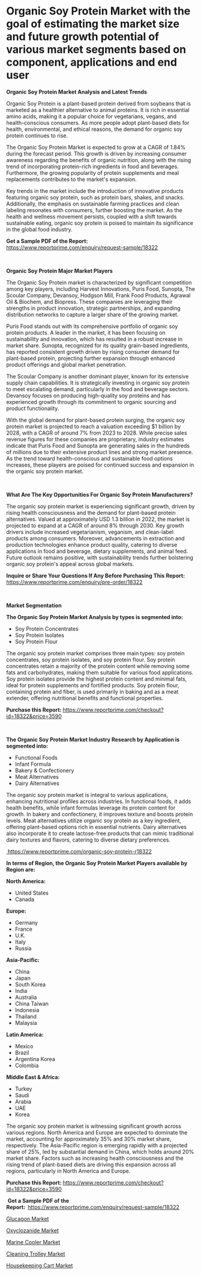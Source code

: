 <p><h1>Organic Soy Protein Market with the goal of estimating the market size and future growth potential of various market segments based on component, applications and end user</h1></p><p><strong>Organic Soy Protein Market Analysis and Latest Trends</strong></p>
<p><p>Organic Soy Protein is a plant-based protein derived from soybeans that is marketed as a healthier alternative to animal proteins. It is rich in essential amino acids, making it a popular choice for vegetarians, vegans, and health-conscious consumers. As more people adopt plant-based diets for health, environmental, and ethical reasons, the demand for organic soy protein continues to rise.</p><p>The Organic Soy Protein Market is expected to grow at a CAGR of 1.84% during the forecast period. This growth is driven by increasing consumer awareness regarding the benefits of organic nutrition, along with the rising trend of incorporating protein-rich ingredients in food and beverages. Furthermore, the growing popularity of protein supplements and meal replacements contributes to the market's expansion.</p><p>Key trends in the market include the introduction of innovative products featuring organic soy protein, such as protein bars, shakes, and snacks. Additionally, the emphasis on sustainable farming practices and clean labeling resonates with consumers, further boosting the market. As the health and wellness movement persists, coupled with a shift towards sustainable eating, organic soy protein is poised to maintain its significance in the global food industry.</p></p>
<p><strong>Get a Sample PDF of the Report:&nbsp;</strong> <a href="https://www.reportprime.com/enquiry/request-sample/18322?utm_campaign=101&utm_medium=2&utm_source=Github&utm_content=ia&utm_term=21112024&utm_id=organic-soy-protein">https://www.reportprime.com/enquiry/request-sample/18322</a></p>
<p>&nbsp;</p>
<p><strong>Organic Soy Protein Major Market Players</strong></p>
<p><p>The Organic Soy Protein market is characterized by significant competition among key players, including Harvest Innovations, Puris Food, Sunopta, The Scoular Company, Devansoy, Hodgson Mill, Frank Food Products, Agrawal Oil & Biochem, and Biopress. These companies are leveraging their strengths in product innovation, strategic partnerships, and expanding distribution networks to capture a larger share of the growing market.</p><p>Puris Food stands out with its comprehensive portfolio of organic soy protein products. A leader in the market, it has been focusing on sustainability and innovation, which has resulted in a robust increase in market share. Sunopta, recognized for its quality grain-based ingredients, has reported consistent growth driven by rising consumer demand for plant-based protein, projecting further expansion through enhanced product offerings and global market penetration.</p><p>The Scoular Company is another dominant player, known for its extensive supply chain capabilities. It is strategically investing in organic soy protein to meet escalating demand, particularly in the food and beverage sectors. Devansoy focuses on producing high-quality soy proteins and has experienced growth through its commitment to organic sourcing and product functionality.</p><p>With the global demand for plant-based protein surging, the organic soy protein market is projected to reach a valuation exceeding $1 billion by 2028, with a CAGR of around 7% from 2023 to 2028. While precise sales revenue figures for these companies are proprietary, industry estimates indicate that Puris Food and Sunopta are generating sales in the hundreds of millions due to their extensive product lines and strong market presence. As the trend toward health-conscious and sustainable food options increases, these players are poised for continued success and expansion in the organic soy protein market.</p></p>
<p>&nbsp;</p>
<p><strong>What Are The Key Opportunities For Organic Soy Protein Manufacturers?</strong></p>
<p><p>The organic soy protein market is experiencing significant growth, driven by rising health consciousness and the demand for plant-based protein alternatives. Valued at approximately USD 1.3 billion in 2022, the market is projected to expand at a CAGR of around 8% through 2030. Key growth drivers include increased vegetarianism, veganism, and clean-label products among consumers. Moreover, advancements in extraction and production technologies enhance product quality, catering to diverse applications in food and beverage, dietary supplements, and animal feed. Future outlook remains positive, with sustainability trends further bolstering organic soy protein's appeal across global markets.</p></p>
<p><strong>Inquire or Share Your Questions If Any Before Purchasing This Report:</strong> <a href="https://www.reportprime.com/enquiry/pre-order/18322?utm_campaign=101&utm_medium=2&utm_source=Github&utm_content=ia&utm_term=21112024&utm_id=organic-soy-protein">https://www.reportprime.com/enquiry/pre-order/18322</a></p>
<p>&nbsp;</p>
<p><strong>Market Segmentation</strong></p>
<p><strong>The Organic Soy Protein Market Analysis by types is segmented into:</strong></p>
<p><ul><li>Soy Protein Concentrates</li><li>Soy Protein Isolates</li><li>Soy Protein Flour</li></ul></p>
<p><p>The organic soy protein market comprises three main types: soy protein concentrates, soy protein isolates, and soy protein flour. Soy protein concentrates retain a majority of the protein content while removing some fats and carbohydrates, making them suitable for various food applications. Soy protein isolates provide the highest protein content and minimal fats, ideal for protein supplements and fortified products. Soy protein flour, containing protein and fiber, is used primarily in baking and as a meat extender, offering nutritional benefits and functional properties.</p></p>
<p><strong>Purchase this Report:&nbsp;</strong><a href="https://www.reportprime.com/checkout?id=18322&price=3590&utm_campaign=101&utm_medium=2&utm_source=Github&utm_content=ia&utm_term=21112024&utm_id=organic-soy-protein">https://www.reportprime.com/checkout?id=18322&price=3590</a></p>
<p>&nbsp;</p>
<p><strong>The Organic Soy Protein Market Industry Research by Application is segmented into:</strong></p>
<p><ul><li>Functional Foods</li><li>Infant Formula</li><li>Bakery & Confectionery</li><li>Meat Alternatives</li><li>Dairy Alternatives</li></ul></p>
<p><p>The organic soy protein market is integral to various applications, enhancing nutritional profiles across industries. In functional foods, it adds health benefits, while infant formulas leverage its protein content for growth. In bakery and confectionery, it improves texture and boosts protein levels. Meat alternatives utilize organic soy protein as a key ingredient, offering plant-based options rich in essential nutrients. Dairy alternatives also incorporate it to create lactose-free products that can mimic traditional dairy textures and flavors, catering to diverse dietary preferences.</p></p>
<p><a href="https://www.reportprime.com/organic-soy-protein-r18322?utm_campaign=101&utm_medium=2&utm_source=Github&utm_content=ia&utm_term=21112024&utm_id=organic-soy-protein">&nbsp;https://www.reportprime.com/organic-soy-protein-r18322</a></p>
<p><strong>In terms of Region, the Organic Soy Protein Market Players available by Region are:</strong></p>
<p>
    <p> <strong> North America: </strong>
        <ul>
            <li>United States</li>
            <li>Canada</li>
        </ul>
        </p> 
    <p> <strong> Europe: </strong>
        <ul>
            <li>Germany</li>
            <li>France</li>
            <li>U.K.</li>
            <li>Italy</li>
            <li>Russia</li>
        </ul>
        </p> 
    <p> <strong> Asia-Pacific: </strong>
        <ul>
            <li>China</li>
            <li>Japan</li>
            <li>South Korea</li>
            <li>India</li>
            <li>Australia</li>
            <li>China Taiwan</li>
            <li>Indonesia</li>
            <li>Thailand</li>
            <li>Malaysia</li>
        </ul>
        </p> 
    <p> <strong> Latin America: </strong>
        <ul>
            <li>Mexico</li>
            <li>Brazil</li>
            <li>Argentina Korea</li>
            <li>Colombia</li>
        </ul>
        </p> 
    <p> <strong> Middle East & Africa: </strong>
        <ul>
            <li>Turkey</li>
            <li>Saudi</li>
            <li>Arabia</li>
            <li>UAE</li>
            <li>Korea</li>
        </ul>
    </p>
    </p>
<p><p>The organic soy protein market is witnessing significant growth across various regions. North America and Europe are expected to dominate the market, accounting for approximately 35% and 30% market share, respectively. The Asia-Pacific region is emerging rapidly with a projected share of 25%, led by substantial demand in China, which holds around 20% market share. Factors such as increasing health consciousness and the rising trend of plant-based diets are driving this expansion across all regions, particularly in North America and Europe.</p></p>
<p><strong>Purchase this Report: </strong><a href="https://www.reportprime.com/checkout?id=18322&price=3590&utm_campaign=101&utm_medium=2&utm_source=Github&utm_content=ia&utm_term=21112024&utm_id=organic-soy-protein">https://www.reportprime.com/checkout?id=18322&price=3590</a></p>
<p>&nbsp;<strong>Get a Sample PDF of the Report:&nbsp;&nbsp;</strong><a href="https://www.reportprime.com/enquiry/request-sample/18322?utm_campaign=101&utm_medium=2&utm_source=Github&utm_content=ia&utm_term=21112024&utm_id=organic-soy-protein">https://www.reportprime.com/enquiry/request-sample/18322</a></p>
<p><strong></strong></p>
<p><p><a href="https://issuu.com/reportprime-2/docs/glucagon-market-size-2030.pptx_507f8bd5d7c42c?utm_campaign=101&utm_medium=2&utm_source=Github&utm_content=ia&utm_term=21112024&utm_id=organic-soy-protein">Glucagon Market</a></p><p><a href="https://issuu.com/reportprime-2/docs/oxyclozanide-market-size-2030.pptx_265a947f50e537?utm_campaign=101&utm_medium=2&utm_source=Github&utm_content=ia&utm_term=21112024&utm_id=organic-soy-protein">Oxyclozanide Market</a></p><p><a href="https://www.linkedin.com/pulse/key-drivers-marine-cooler-markets-projected-107-cagr-2031-3acgc?utm_campaign=101&utm_medium=2&utm_source=Github&utm_content=ia&utm_term=21112024&utm_id=organic-soy-protein">Marine Cooler Market</a></p><p><a href="https://www.linkedin.com/pulse/cleaning-trolley-market-study-findings-forecast-cagr-11-tyzoc?utm_campaign=101&utm_medium=2&utm_source=Github&utm_content=ia&utm_term=21112024&utm_id=organic-soy-protein">Cleaning Trolley Market</a></p><p><a href="https://www.linkedin.com/pulse/housekeeping-cart-market-penetration-strategies-untapped-drjac?utm_campaign=101&utm_medium=2&utm_source=Github&utm_content=ia&utm_term=21112024&utm_id=organic-soy-protein">Housekeeping Cart Market</a></p></p>